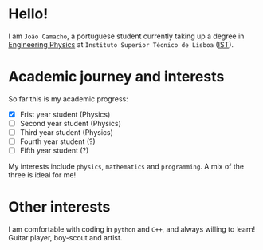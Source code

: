 # Hello!

I am `João Camacho`, a portuguese student currently taking up a degree in [Engineering Physics](https://tecnico.ulisboa.pt/en/education/courses/undergraduate-programmes/engineering-physics/) at `Instituto Superior Técnico de Lisboa` ([IST](https://tecnico.ulisboa.pt/en/)). <br>

# Academic journey and interests

So far this is my academic progress:
- [X] Frist year student (Physics)
- [ ] Second year student (Physics)
- [ ] Third year student (Physics)
- [ ] Fourth year student (?)
- [ ] Fifth year student (?)

My interests include `physics`, `mathematics` and `programming`. A mix of the three is ideal for me!

# Other interests

I am comfortable with coding in `python` and `C++`, and always willing to learn!<br>
Guitar player, boy-scout and artist.
